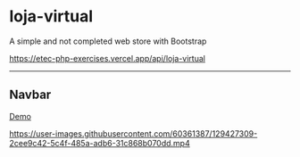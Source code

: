 # loja-virtual
A simple and not completed web store with Bootstrap

https://etec-php-exercises.vercel.app/api/loja-virtual

---

## Navbar

[Demo](assets/navbar-demo.mp4)

https://user-images.githubusercontent.com/60361387/129427309-2cee9c42-5c4f-485a-adb6-31c868b070dd.mp4
